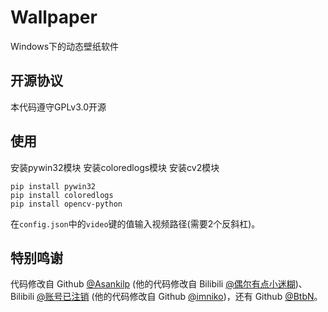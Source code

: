# Wallpaper
Windows下的动态壁纸软件

## 开源协议
本代码遵守GPLv3.0开源

## 使用
安装pywin32模块
安装coloredlogs模块
安装cv2模块
```
pip install pywin32
pip install coloredlogs
pip install opencv-python
```
在`config.json`中的`video`键的值输入视频路径(需要2个反斜杠)。

## 特别鸣谢
代码修改自 Github [@Asankilp](https://github.com/Asankilp/PyWallpaperEngine) (他的代码修改自 Bilibili [@偶尔有点小迷糊](https://b23.tv/BV1HZ4y1978a))、Bilibili [@账号已注销](https://www.bilibili.com/read/cv12718054) (他的代码修改自 Github [@imniko](https://github.com/imniko/SetDPI))，还有 Github [@BtbN](https://github.com/BtbN/FFmpeg-Builds)。
